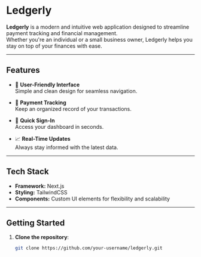 # Ledgerly

**Ledgerly** is a modern and intuitive web application designed to streamline payment tracking and financial management.  
Whether you're an individual or a small business owner, Ledgerly helps you stay on top of your finances with ease.

---

## Features

- 🌟 **User-Friendly Interface**  
  Simple and clean design for seamless navigation.

- 💸 **Payment Tracking**  
  Keep an organized record of your transactions.

- 🔗 **Quick Sign-In**  
  Access your dashboard in seconds.

- 📈 **Real-Time Updates**  
  Always stay informed with the latest data.

---

## Tech Stack

- **Framework:** Next.js  
- **Styling:** TailwindCSS  
- **Components:** Custom UI elements for flexibility and scalability

---

## Getting Started

1. **Clone the repository**:
   ```bash
   git clone https://github.com/your-username/ledgerly.git
